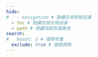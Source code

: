 ```yaml
---
hide:
#   - navigation # 隐藏左侧导航目录
  - toc # 隐藏右侧文档目录
  - path # 隐藏顶部页面路径
search:
#   boost: 2 # 搜索权重
  exclude: true # 搜索排除
---
```


